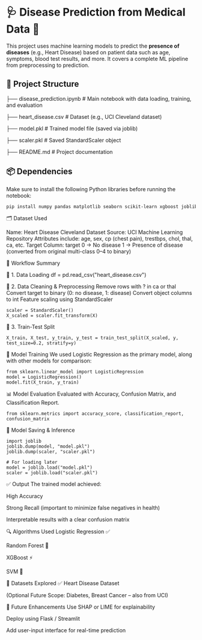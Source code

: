 # 🩺 Disease Prediction from Medical Data 🧬

This project uses machine learning models to predict the **presence of diseases** (e.g., Heart Disease) based on patient data such as age, symptoms, blood test results, and more. It covers a complete ML pipeline from preprocessing to prediction.

## 📂 Project Structure

├── disease_prediction.ipynb # Main notebook with data loading, training, and evaluation 

├── heart_disease.csv # Dataset (e.g., UCI Cleveland dataset)

├── model.pkl # Trained model file (saved via joblib)

├── scaler.pkl # Saved StandardScaler object

├── README.md # Project documentation


## 📦 Dependencies

Make sure to install the following Python libraries before running the notebook:

```bash
pip install numpy pandas matplotlib seaborn scikit-learn xgboost joblib
```

🗂️ Dataset Used

Name: Heart Disease Cleveland Dataset
Source: UCI Machine Learning Repository
Attributes include: age, sex, cp (chest pain), trestbps, chol, thal, ca, etc.
Target Column: target
0 → No disease
1 → Presence of disease (converted from original multi-class 0–4 to binary)

🔄 Workflow Summary

🔹 1. Data Loading
df = pd.read_csv("heart_disease.csv")

🔹 2. Data Cleaning & Preprocessing
Remove rows with ? in ca or thal
Convert target to binary (0: no disease, 1: disease)
Convert object columns to int
Feature scaling using StandardScaler

```from sklearn.preprocessing import StandardScaler, LabelEncoder
scaler = StandardScaler()
X_scaled = scaler.fit_transform(X)
```

🔹 3. Train-Test Split
```from sklearn.model_selection import train_test_split
X_train, X_test, y_train, y_test = train_test_split(X_scaled, y, test_size=0.2, stratify=y)
```

🧠 Model Training
We used Logistic Regression as the primary model, along with other models for comparison:
```
from sklearn.linear_model import LogisticRegression
model = LogisticRegression()
model.fit(X_train, y_train)
```

📊 Model Evaluation
Evaluated with Accuracy, Confusion Matrix, and Classification Report.
```
from sklearn.metrics import accuracy_score, classification_report, confusion_matrix
```

💾 Model Saving & Inference
```
import joblib
joblib.dump(model, "model.pkl")
joblib.dump(scaler, "scaler.pkl")

# For loading later
model = joblib.load("model.pkl")
scaler = joblib.load("scaler.pkl")
```

✅ Output
The trained model achieved:

High Accuracy

Strong Recall (important to minimize false negatives in health)

Interpretable results with a clear confusion matrix

🔍 Algorithms Used
Logistic Regression ✅

Random Forest 🌲

XGBoost ⚡

SVM 🧠

🔬 Datasets Explored
✅ Heart Disease Dataset

(Optional Future Scope: Diabetes, Breast Cancer – also from UCI)

🚀 Future Enhancements
Use SHAP or LIME for explainability

Deploy using Flask / Streamlit

Add user-input interface for real-time prediction






